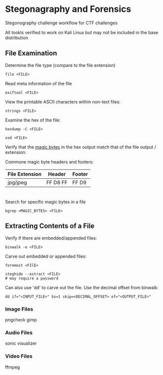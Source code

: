 # Stegonagraphy and Forensics 

Stegonography challenge workflow for CTF challenges

All tookls verified to work on Kali Linux but may not be included in the base distribution

## File Examination

Determine the file type (compare to the file extension) 
```
file <FILE>
```
Read meta information of the file
```
exiftool <FILE>
```
View the printable ASCII characters within non-text files:
```
strings <FILE>
```
Examine the hex of the file:
```
hexdump -C <FILE>

xxd <FILE>
```
Verify that the [magic bytes](https://en.wikipedia.org/wiki/List_of_file_signatures) in the hex output match that of the file output / extension:


Commone magic byte headers and footers:

| File Extension  | Header | Footer |
| ------------- | ------------- | ------------- |
| jpg/jpeg  | FF D8 FF  | FF D9 |

#

Search for specific magic bytes in a file
```
bgrep <MAGIC_BYTES> <FILE> 
```
## Extracting Contents of a File

Verify if there are embedded/appended files:
```
binwalk -e <FILE>
```
Carve out embedded or appended files:
```
foremost <FIlE>

steghide --extract <FILE>
# may require a password
```
Can also use 'dd' to carve out the file.  Use the decimal offset from binwalk:
```
dd if="<INPUT_FILE>" bs=1 skip=<DECIMAL_OFFSET> of="<OUTPUT_FILE>"
```

### Image Files 

pngcheck
gimp

### Audio Files 

sonic visualizer

### Video Files 

ffmpeg






